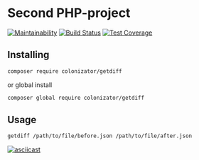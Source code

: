 Second PHP-project
====================
[![Maintainability](https://api.codeclimate.com/v1/badges/e33249b4d24a1cd9f0f1/maintainability)](https://codeclimate.com/github/Colonizator1/php-project-lvl2/maintainability) [![Build Status](https://travis-ci.com/Colonizator1/php-project-lvl2.svg?branch=master)](https://travis-ci.com/Colonizator1/php-project-lvl2) [![Test Coverage](https://api.codeclimate.com/v1/badges/e33249b4d24a1cd9f0f1/test_coverage)](https://codeclimate.com/github/Colonizator1/php-project-lvl2/test_coverage)

## Installing
```bash
composer require colonizator/getdiff
```
or global install
```bash
composer global require colonizator/getdiff
```

## Usage
```bash
getdiff /path/to/file/before.json /path/to/file/after.json
```
[![asciicast](https://asciinema.org/a/9eBOQbqXPmiWDzCJZ2I3ILBoP.svg)](https://asciinema.org/a/9eBOQbqXPmiWDzCJZ2I3ILBoP)